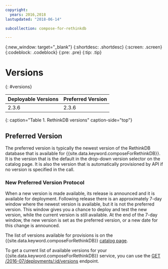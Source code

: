 ```yaml
---
copyright:
  years: 2016,2018
lastupdated: "2018-06-14"

subcollection: compose-for-rethinkdb

---
```


{:new_window: target="_blank"}
{:shortdesc: .shortdesc}
{:screen: .screen}
{:codeblock: .codeblock}
{:pre: .pre}
{:tip: .tip}

# Versions 
{: #versions}

Deployable Versions| Preferred Version
----------|-----------
2.3.6 | 2.3.6
{: caption="Table 1. RethinkDB versions" caption-side="top"}

## Preferred Version

The preferred version is typically the newest version of the RethinkDB database that is available for {{site.data.keyword.composeForRethinkDB}}. It is the version that is the default in the drop-down version selector on the catalog page. It is also the version that is automatically provisioned by API if no version is specified in the call.

### New Preferred Version Protocol

When a new version is made available, its release is announced and it is available for deployment. Following release there is an approximately 7-day window where the newest version is available, but it is not the preferred version. This window gives you a chance to deploy and test the new version, while the current version is still available. At the end of the 7-day window, the new version is set as the preferred version, or a new date for this change is announced.

The list of versions available for provisions is on the {{site.data.keyword.composeForRethinkDB}} [catalog page](https://{DomainName}/catalog/services/compose-for-rethinkdb).

To get a current list of available versions for your {{site.data.keyword.composeForRethinkDB}} service, you can use the 
[GET /2016-07/deployments/:id/versions](https://apidocs.compose.com/v1.0/reference#2016-07-get-deployments-versions) endpoint.
